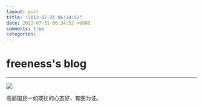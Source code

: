 ```yaml
---
layout: post
title: "2012-07-31 06:34:52"
date: 2012-07-31 06:34:52 +0800
comments: true
categories: 
---
```


# freeness's blog

----------

![](http://okqmqrbgo.bkt.clouddn.com/201207310634521.jpg)

>
高丽国民一如既往的心态好，有图为证。